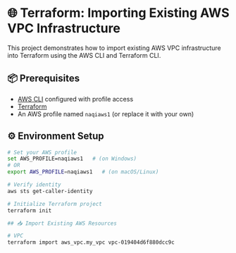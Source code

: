 
# 🌐 Terraform: Importing Existing AWS VPC Infrastructure

This project demonstrates how to import existing AWS VPC infrastructure into Terraform using the AWS CLI and Terraform CLI.

## 📦 Prerequisites

- [AWS CLI](https://docs.aws.amazon.com/cli/latest/userguide/install-cliv2.html) configured with profile access
- [Terraform](https://www.terraform.io/downloads)
- An AWS profile named `naqiaws1` (or replace it with your own)

## ⚙️ Environment Setup

```bash
# Set your AWS profile
set AWS_PROFILE=naqiaws1   # (on Windows)
# OR
export AWS_PROFILE=naqiaws1   # (on macOS/Linux)

# Verify identity
aws sts get-caller-identity

# Initialize Terraform project
terraform init

## 📥 Import Existing AWS Resources

# VPC
terraform import aws_vpc.my_vpc vpc-019404d6f880dcc9c



